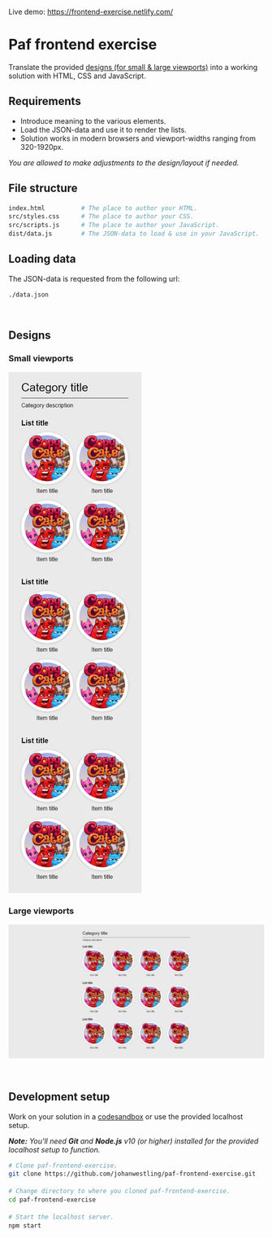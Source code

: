 Live demo: https://frontend-exercise.netlify.com/


# Paf frontend exercise

Translate the provided [designs (for small & large viewports)](#designs) into a working solution with HTML, CSS and JavaScript.

## Requirements

- Introduce meaning to the various elements.
- Load the JSON-data and use it to render the lists.
- Solution works in modern browsers and viewport-widths ranging from 320-1920px.

_You are allowed to make adjustments to the design/layout if needed._

## File structure

```bash
index.html          # The place to author your HTML.
src/styles.css      # The place to author your CSS.
src/scripts.js      # The place to author your JavaScript.
dist/data.js        # The JSON-data to load & use in your JavaScript.
```

## Loading data

The JSON-data is requested from the following url:
```
./data.json
```

<br id="designs">

## Designs

### Small viewports

![Small viewports](./design/small-viewports.png)

### Large viewports

![Large viewports](./design/large-viewports.png)

<br id="development-setup">

## Development setup

Work on your solution in a [codesandbox](https://codesandbox.io/s/github/johanwestling/paf-frontend-exercise/tree/master/?fontsize=14&hidenavigation=1&theme=dark) or use the provided localhost setup.

_**Note:** You'll need **Git** and **Node.js** v10 (or higher) installed for the provided localhost setup to function._

```bash
# Clone paf-frontend-exercise.
git clone https://github.com/johanwestling/paf-frontend-exercise.git

# Change directory to where you cloned paf-frontend-exercise.
cd paf-frontend-exercise

# Start the localhost server.
npm start
```

